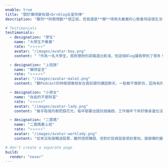 ```yaml
---
enable: true
title: "關於懶得變有錢<br>blog五星吹捧"
description: "雖然**財務規劃**很正經，但我還是**懶**得用太嚴肅的心態看待這個生活中每天都要每對的事---**錢**，如果你喜歡**錢**，應該是要開心的面對它，怎麼會用**serious**的態度與它想處呢?聽聽別人怎麼評論我的不正經吧！(*中文的嚴肅、認真形容的有點太過，英文的**serious**顯得剛好!)"

# Testimonials
testimonials:
  - designation: "學生"
    name: "大學生不畢業"
    rate: "⭐️⭐️⭐️⭐️⭐️"
    avatar: "/images/avatar-boy.png"
    content: "「作為一名大學生，我對理財的認識還比較淺，但這個Blog讓我學到了很多！作者用淺顯易懂而且帶著白爛的方式講解了很多複雜的理財概念，讓我受益良多。特別是那篇有關0050vsvoo的文章，給了我很大的啟發。強烈推薦給所有年輕人！」"

  - designation: "上班族"
    name: "懶得留言"
    rate: "⭐️⭐️⭐️⭐️⭐️"
    avatar: "/images/avatar-male2.png"
    content: "聽Podcast的時候很像朋友在面前跟你講話聊天，一點都不像節目，因為有的時候好像想到什麼就說什麼，感覺是不是都假裝在跟聽眾聊天？"

  - designation: "小資女"
    name: "自由的不是財富"
    rate: "⭐️⭐️⭐️⭐️⭐️"
    avatar: "/images/avatar-lady.png"
    content: "幾乎每個月都把錢花光，每年都要出國玩個幾趟，工作幾年下來好像身邊也沒存到多少錢，但是透過了解財務規劃，讓我一樣把錢花光，一樣每年出國都玩個趟，但是現在覺得很有安全感，因為我花光的錢不再只是消費，而是買進了許多資產，投資不再害怕。"

  - designation: "二寶媽"
    name: "二寶媽要上班"
    rate: "⭐️⭐️⭐️⭐️⭐️"
    avatar: "/images/avatar-worklady.png"
    content: "從來沒有接觸過股票，雖然很想賺錢，但對於投資就是感到害怕，謝謝懶的變有錢帶我進入安心投資的領域，白天好好上班，晚上專心顧小孩，錢就自己一直來。非常感謝！"

# don't create a separate page
build:
  render: "never"
---
```

